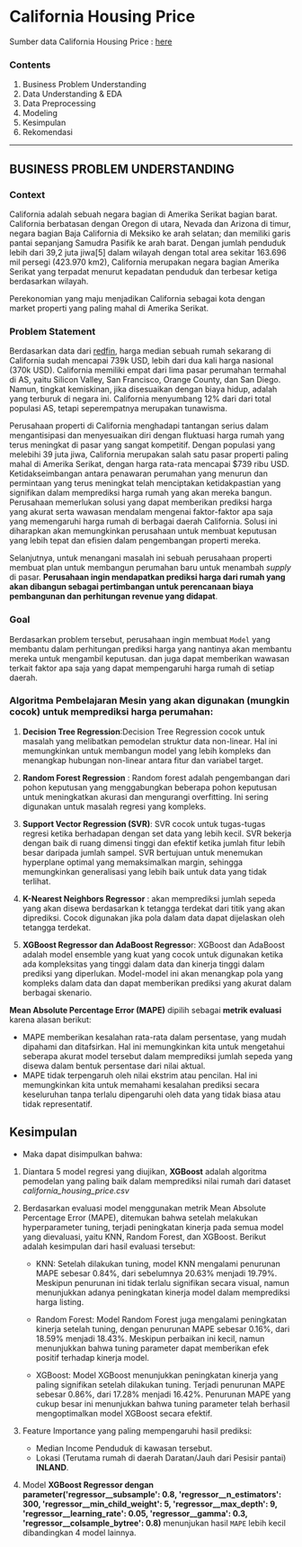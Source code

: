 # **California Housing Price**

Sumber data California Housing Price : [here](https://www.kaggle.com/datasets/camnugent/california-housing-prices)

### **Contents**

1. Business Problem Understanding
2. Data Understanding & EDA
3. Data Preprocessing
4. Modeling
5. Kesimpulan
6. Rekomendasi

****

## **BUSINESS PROBLEM UNDERSTANDING**

### **Context**

California adalah sebuah negara bagian di Amerika Serikat bagian barat. California berbatasan dengan Oregon di utara, Nevada dan Arizona di timur, negara bagian Baja California di Meksiko ke arah selatan; dan memiliki garis pantai sepanjang Samudra Pasifik ke arah barat. Dengan jumlah penduduk lebih dari 39,2 juta jiwa[5] dalam wilayah dengan total area sekitar 163.696 mil persegi (423.970 km2), California merupakan negara bagian Amerika Serikat yang terpadat menurut kepadatan penduduk dan terbesar ketiga berdasarkan wilayah.

Perekonomian yang maju menjadikan California sebagai kota dengan market properti yang paling mahal di Amerika Serikat.

### **Problem Statement**

Berdasarkan data dari [redfin](https://www.redfin.com/state/California/housing-market), harga median sebuah rumah sekarang di California sudah mencapai 739k USD, lebih dari dua kali harga nasional (370k USD). California memiliki empat dari lima pasar perumahan termahal di AS, yaitu Silicon Valley, San Francisco, Orange County, dan San Diego. Namun, tingkat kemiskinan, jika disesuaikan dengan biaya hidup, adalah yang terburuk di negara ini. California menyumbang 12% dari dari total populasi AS, tetapi seperempatnya merupakan tunawisma.

Perusahaan properti di California menghadapi tantangan serius dalam mengantisipasi dan menyesuaikan diri dengan fluktuasi harga rumah yang terus meningkat di pasar yang sangat kompetitif. Dengan populasi yang melebihi 39 juta jiwa, California merupakan salah satu pasar properti paling mahal di Amerika Serikat, dengan harga rata-rata mencapai $739 ribu USD. Ketidakseimbangan antara penawaran perumahan yang menurun dan permintaan yang terus meningkat telah menciptakan ketidakpastian yang signifikan dalam memprediksi harga rumah yang akan mereka bangun. Perusahaan memerlukan solusi yang dapat memberikan prediksi harga yang akurat serta wawasan mendalam mengenai faktor-faktor apa saja yang memengaruhi harga rumah di berbagai daerah California. Solusi ini diharapkan akan memungkinkan perusahaan untuk membuat keputusan yang lebih tepat dan efisien dalam pengembangan properti mereka.

Selanjutnya, untuk menangani masalah ini sebuah perusahaan properti membuat plan untuk membangun perumahan baru untuk menambah *supply* di pasar. **Perusahaan ingin mendapatkan prediksi harga dari rumah yang akan dibangun sebagai pertimbangan untuk perencanaan biaya pembangunan dan perhitungan revenue yang didapat**.

### **Goal**

Berdasarkan problem tersebut, perusahaan ingin membuat `Model` yang membantu dalam perhitungan prediksi harga yang nantinya akan membantu mereka untuk mengambil keputusan. dan juga dapat memberikan wawasan terkait faktor apa saja yang dapat mempengaruhi harga rumah di setiap daerah.

### **Algoritma Pembelajaran Mesin yang akan digunakan **(mungkin cocok)** untuk memprediksi harga perumahan:**

1. **Decision Tree Regression**:Decision Tree Regression cocok untuk masalah yang melibatkan pemodelan struktur data non-linear. Hal ini memungkinkan untuk membangun model yang lebih kompleks dan menangkap hubungan non-linear antara fitur dan variabel target.

2. **Random Forest Regression** : Random forest adalah pengembangan dari pohon keputusan yang menggabungkan beberapa pohon keputusan untuk meningkatkan akurasi dan mengurangi overfitting. Ini sering digunakan untuk masalah regresi yang kompleks.

3. **Support Vector Regression (SVR)**: SVR cocok untuk tugas-tugas regresi ketika berhadapan dengan set data yang lebih kecil. SVR bekerja dengan baik di ruang dimensi tinggi dan efektif ketika jumlah fitur lebih besar daripada jumlah sampel. SVR bertujuan untuk menemukan hyperplane optimal yang memaksimalkan margin, sehingga memungkinkan generalisasi yang lebih baik untuk data yang tidak terlihat.

4. **K-Nearest Neighbors Regressor** : akan memprediksi jumlah sepeda yang akan disewa berdasarkan k tetangga terdekat dari titik yang akan diprediksi. Cocok digunakan jika pola dalam data dapat dijelaskan oleh tetangga terdekat.

5. **XGBoost Regressor dan AdaBoost Regresso**r: XGBoost dan AdaBoost adalah model ensemble yang kuat yang cocok untuk digunakan ketika ada kompleksitas yang tinggi dalam data dan kinerja tinggi dalam prediksi yang diperlukan. Model-model ini akan menangkap pola yang kompleks dalam data dan dapat memberikan prediksi yang akurat dalam berbagai skenario.


**Mean Absolute Percentage Error (MAPE)** dipilih sebagai **metrik evaluasi** karena alasan berikut:

- MAPE memberikan kesalahan rata-rata dalam persentase, yang mudah dipahami dan ditafsirkan. Hal ini memungkinkan kita untuk mengetahui seberapa akurat model tersebut dalam memprediksi jumlah sepeda yang disewa dalam bentuk persentase dari nilai aktual.
- MAPE tidak terpengaruh oleh nilai ekstrim atau pencilan. Hal ini memungkinkan kita untuk memahami kesalahan prediksi secara keseluruhan tanpa terlalu dipengaruhi oleh data yang tidak biasa atau tidak representatif.

## Kesimpulan
- Maka dapat disimpulkan bahwa:

1. Diantara 5 model regresi yang diujikan, **XGBoost** adalah algoritma pemodelan yang paling baik dalam memprediksi nilai rumah dari dataset *california_housing_price.csv*

2. Berdasarkan evaluasi model menggunakan metrik Mean Absolute Percentage Error (MAPE), ditemukan bahwa setelah melakukan hyperparameter tuning, terjadi peningkatan kinerja pada semua model yang dievaluasi, yaitu KNN, Random Forest, dan XGBoost. Berikut adalah kesimpulan dari hasil evaluasi tersebut:

    - KNN: Setelah dilakukan tuning, model KNN mengalami penurunan MAPE sebesar 0.84%, dari sebelumnya 20.63% menjadi 19.79%. Meskipun penurunan ini tidak terlalu signifikan secara visual, namun menunjukkan adanya peningkatan kinerja model dalam memprediksi harga listing.

    - Random Forest: Model Random Forest juga mengalami peningkatan kinerja setelah tuning, dengan penurunan MAPE sebesar 0.16%, dari 18.59% menjadi 18.43%. Meskipun perbaikan ini kecil, namun menunjukkan bahwa tuning parameter dapat memberikan efek positif terhadap kinerja model.

    - XGBoost: Model XGBoost menunjukkan peningkatan kinerja yang paling signifikan setelah dilakukan tuning. Terjadi penurunan MAPE sebesar 0.86%, dari 17.28% menjadi 16.42%. Penurunan MAPE yang cukup besar ini menunjukkan bahwa tuning parameter telah berhasil mengoptimalkan model XGBoost secara efektif.

3. Feature Importance yang paling mempengaruhi hasil prediksi:
    - Median Income Penduduk di kawasan tersebut.
    - Lokasi (Terutama rumah di daerah Daratan/Jauh dari Pesisir pantai) **INLAND**.
4. Model **XGBoost Regressor dengan parameter('regressor__subsample': 0.8, 'regressor__n_estimators': 300, 'regressor__min_child_weight': 5, 'regressor__max_depth': 9, 'regressor__learning_rate': 0.05, 'regressor__gamma': 0.3, 'regressor__colsample_bytree': 0.8)** menunjukan hasil `MAPE` lebih kecil dibandingkan 4 model lainnya.
